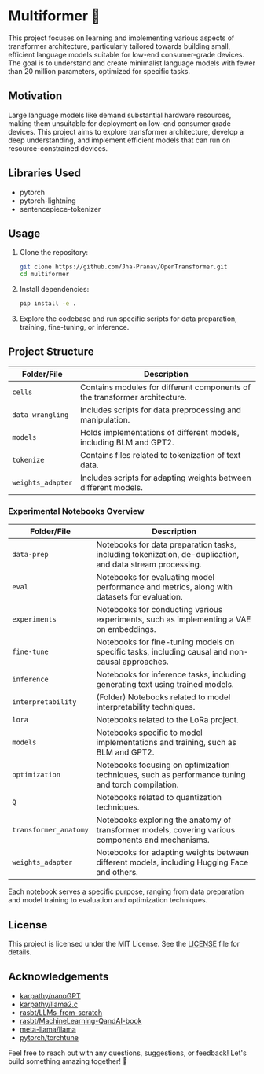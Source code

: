 # Multiformer 🤖

This project focuses on learning and implementing various aspects of transformer architecture, particularly tailored towards building small, efficient language models suitable for low-end consumer-grade devices. The goal is to understand and create minimalist language models with fewer than 20 million parameters, optimized for specific tasks.

## Motivation

Large language models like demand substantial hardware resources, making them unsuitable for deployment on low-end consumer grade devices. This project aims to explore transformer architecture, develop a deep understanding, and implement efficient models that can run on resource-constrained devices.

## Libraries Used

- pytorch
- pytorch-lightning
- sentencepiece-tokenizer

## Usage

1. Clone the repository:

   ```bash
   git clone https://github.com/Jha-Pranav/OpenTransformer.git
   cd multiformer
   ```

2. Install dependencies:

   ```bash
   pip install -e .
   ```

3. Explore the codebase and run specific scripts for data preparation, training, fine-tuning, or inference.

## Project Structure

| Folder/File       | Description                                                                |
| ----------------- | -------------------------------------------------------------------------- |
| `cells`           | Contains modules for different components of the transformer architecture. |
| `data_wrangling`  | Includes scripts for data preprocessing and manipulation.                  |
| `models`          | Holds implementations of different models, including BLM and GPT2.         |
| `tokenize`        | Contains files related to tokenization of text data.                       |
| `weights_adapter` | Includes scripts for adapting weights between different models.            |

### Experimental Notebooks Overview

| Folder/File           | Description                                                                                               |
| --------------------- | --------------------------------------------------------------------------------------------------------- |
| `data-prep`           | Notebooks for data preparation tasks, including tokenization, de-duplication, and data stream processing. |
| `eval`                | Notebooks for evaluating model performance and metrics, along with datasets for evaluation.               |
| `experiments`         | Notebooks for conducting various experiments, such as implementing a VAE on embeddings.                   |
| `fine-tune`           | Notebooks for fine-tuning models on specific tasks, including causal and non-causal approaches.           |
| `inference`           | Notebooks for inference tasks, including generating text using trained models.                            |
| `interpretability`    | (Folder) Notebooks related to model interpretability techniques.                                          |
| `lora`                | Notebooks related to the LoRa project.                                                                    |
| `models`              | Notebooks specific to model implementations and training, such as BLM and GPT2.                           |
| `optimization`        | Notebooks focusing on optimization techniques, such as performance tuning and torch compilation.          |
| `Q`                   | Notebooks related to quantization techniques.                                                             |
| `transformer_anatomy` | Notebooks exploring the anatomy of transformer models, covering various components and mechanisms.        |
| `weights_adapter`     | Notebooks for adapting weights between different models, including Hugging Face and others.               |

Each notebook serves a specific purpose, ranging from data preparation and model training to evaluation and optimization techniques.

## License

This project is licensed under the MIT License. See the [LICENSE](multiformer/LICENSE) file for details.

## Acknowledgements

- [karpathy/nanoGPT](https://github.com/karpathy/nanoGPT)
- [karpathy/llama2.c](https://github.com/karpathy/llama2.c)
- [rasbt/LLMs-from-scratch](https://github.com/rasbt/LLMs-from-scratch)
- [rasbt/MachineLearning-QandAI-book](https://github.com/rasbt/MachineLearning-QandAI-book)
- [meta-llama/llama](https://github.com/meta-llama/llama)
- [pytorch/torchtune](https://github.com/pytorch/torchtune)

Feel free to reach out with any questions, suggestions, or feedback! Let's build something amazing together! 🚀
